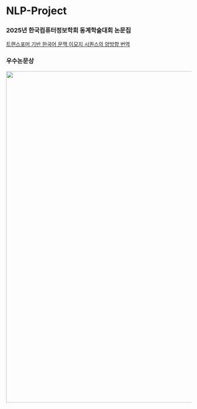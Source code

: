 # NLP-Project
### 2025년 한국컴퓨터정보학회 동계학술대회 논문집 
[트랜스포머 기반 한국어 문맥 이모지 시퀀스의 양방향 번역](https://www.dbpia.co.kr/journal/articleDetail?nodeId=NODE12098769)

### 우수논문상
<img src="https://github.com/user-attachments/assets/7dcdcbff-2bd7-4cb8-8a3f-3d2811e29953" width="600" height="900" />
